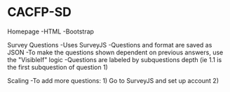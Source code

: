 # CACFP-SD

Homepage
  -HTML
  -Bootstrap

Survey Questions
  -Uses SurveyJS
  -Questions and format are saved as JSON
  -To make the questions shown dependent on previous answers, use the "VisibleIf" logic
  -Questions are labeled by subquestions depth (ie 1.1 is the first subquestion of question 1)
  
Scaling
  -To add more questions:
    1) Go to SurveyJS and set up account
    2) 

